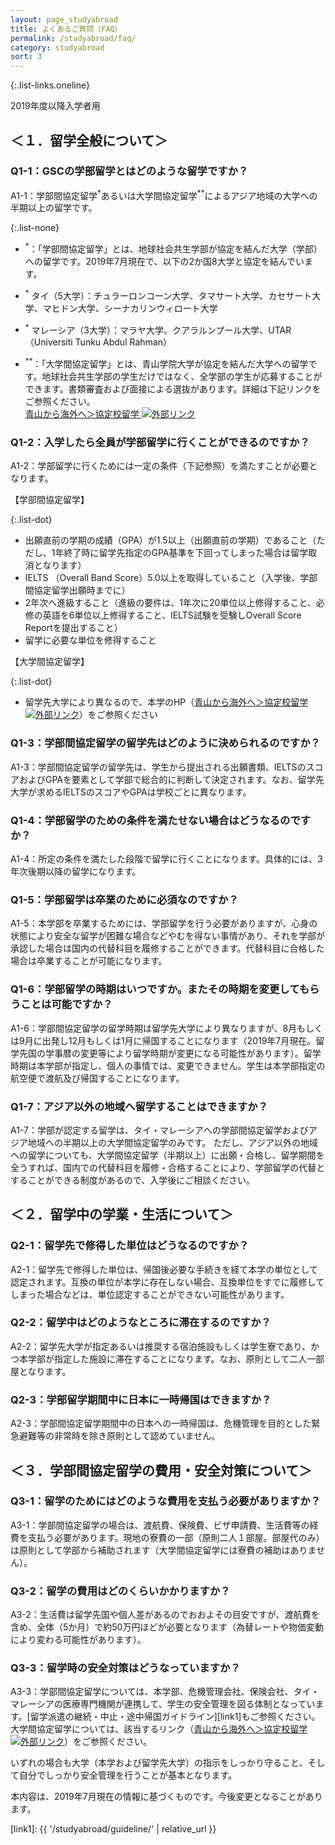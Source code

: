 ```yaml
---
layout: page_studyabroad
title: よくあるご質問（FAQ）
permalink: /studyabroad/faq/
category: studyabroad
sort: 3
---
```


{:.list-links.oneline}

2019年度以降入学者用

## ＜１．留学全般について＞
### Q1-1：GSCの学部留学とはどのような留学ですか？
A1-1：学部間協定留学<sup>*</sup>あるいは大学間協定留学<sup>**</sup>によるアジア地域の大学への半期以上の留学です。

 {:.list-none}
 - <sup>*</sup>：「学部間協定留学」とは、地球社会共生学部が協定を結んだ大学（学部）への留学です。2019年7月現在で、以下の2か国8大学と協定を結んでいます。
 
 - <sup>*</sup> タイ（5大学）：チュラーロンコーン大学、タマサート大学、カセサート大学、マヒドン大学、シーナカリンウィロート大学
 
 - <sup>*</sup> マレーシア（3大学）：マラヤ大学、クアラルンプール大学、UTAR（Universiti Tunku Abdul Rahman）
 
 - <sup>**</sup>：「大学間協定留学」とは、青山学院大学が協定を結んだ大学への留学です。地球社会共生学部の学生だけではなく、全学部の学生が応募することができます。書類審査および面接による選抜があります。詳細は下記リンクをご参照ください。  
 <a href="http://web.iec.aoyama.ac.jp/studyabroad/exchange" alt="青山から海外へ＞協定校留学" target="_blank">青山から海外へ＞協定校留学 <img src="{{ '/assets/images/icon_popup.gif' | relative_url }}" alt="外部リンク"></a>
 

### Q1-2：入学したら全員が学部留学に行くことができるのですか？
A1-2：学部留学に行くためには一定の条件（下記参照）を満たすことが必要となります。

 【学部間協定留学】
 
 {:.list-dot}
 - 出願直前の学期の成績（GPA）が1.5以上（出願直前の学期）であること（ただし、1年終了時に留学先指定のGPA基準を下回ってしまった場合は留学取消となります）
 - IELTS （Overall Band Score）5.0以上を取得していること（入学後、学部間協定留学出願時までに）
 - 2年次へ進級すること（進級の要件は、1年次に20単位以上修得すること、必修の英語を6単位以上修得すること、IELTS試験を受験しOverall Score Reportを提出すること）
  - 留学に必要な単位を修得すること
 
 【大学間協定留学】

 {:.list-dot}
  - 留学先大学により異なるので、本学のHP（<a href="http://web.iec.aoyama.ac.jp/studyabroad/exchange" alt="青山から海外へ＞協定校留学" target="_blank">青山から海外へ＞協定校留学 <img src="{{ '/assets/images/icon_popup.gif' | relative_url }}" alt="外部リンク"></a>）をご参照ください


### Q1-3：学部間協定留学の留学先はどのように決められるのですか？
A1-3：学部間協定留学の留学先は、学生から提出される出願書類、IELTSのスコアおよびGPAを要素として学部で総合的に判断して決定されます。なお、留学先大学が求めるIELTSのスコアやGPAは学校ごとに異なります。

### Q1-4：学部留学のための条件を満たせない場合はどうなるのですか？
A1-4：所定の条件を満たした段階で留学に行くことになります。具体的には、3年次後期以降の留学になります。

### Q1-5：学部留学は卒業のために必須なのですか？
A1-5：本学部を卒業するためには、学部留学を行う必要がありますが、心身の状態により安全な留学が困難な場合などやむを得ない事情があり、それを学部が承認した場合は国内の代替科目を履修することができます。代替科目に合格した場合は卒業することが可能になります。

### Q1-6：学部留学の時期はいつですか。またその時期を変更してもらうことは可能ですか？
A1-6：学部間協定留学の留学時期は留学先大学により異なりますが、8月もしくは9月に出発し12月もしくは1月に帰国することになります（2019年7月現在。留学先国の学事暦の変更等により留学時期が変更になる可能性があります）。留学時期は本学部が指定し、個人の事情では、変更できません。学生は本学部指定の航空便で渡航及び帰国することになります。

### Q1-7：アジア以外の地域へ留学することはできますか？
A1-7：学部が認定する留学は、タイ・マレーシアへの学部間協定留学およびアジア地域への半期以上の大学間協定留学のみです。 ただし、アジア以外の地域への留学についても、大学間協定留学（半期以上）に出願・合格し、留学期間を全うすれば、国内での代替科目を履修・合格することにより、学部留学の代替とすることができる制度があるので、入学後にご相談ください。

## ＜２．留学中の学業・生活について＞
### Q2-1：留学先で修得した単位はどうなるのですか？
A2-1：留学先で修得した単位は、帰国後必要な手続きを経て本学の単位として認定されます。互換の単位が本学に存在しない場合、互換単位をすでに履修してしまった場合などは、単位認定することができない可能性があります。

### Q2-2：留学中はどのようなところに滞在するのですか？
A2-2：留学先大学が指定あるいは推奨する宿泊施設もしくは学生寮であり、かつ本学部が指定した施設に滞在することになります。なお、原則として二人一部屋となります。

### Q2-3：学部留学期間中に日本に一時帰国はできますか？
A2-3：学部間協定留学期間中の日本への一時帰国は、危機管理を目的とした緊急避難等の非常時を除き原則として認めていません。

## ＜３．学部間協定留学の費用・安全対策について＞
### Q3-1：留学のためにはどのような費用を支払う必要がありますか？ 
A3-1：学部間協定留学の場合は、渡航費、保険費、ビザ申請費、生活費等の経費を支払う必要があります。現地の寮費の一部（原則二人１部屋。部屋代のみ）は原則として学部から補助されます（大学間協定留学には寮費の補助はありません）。

### Q3-2：留学の費用はどのくらいかかりますか？
A3-2：生活費は留学先国や個人差があるのでおおよその目安ですが、渡航費を含め、全体（5か月）で約50万円ほどが必要となります（為替レートや物価変動により変わる可能性があります）。

### Q3-3：留学時の安全対策はどうなっていますか？
A3-3：学部間協定留学については、本学部、危機管理会社、保険会社、タイ・マレーシアの医療専門機関が連携して、学生の安全管理を図る体制となっています。[留学派遣の継続・中止・途中帰国ガイドライン][link1]もご参照ください。  
大学間協定留学については、該当するリンク（<a href="http://web.iec.aoyama.ac.jp/studyabroad/safety" alt="青山から海外へ＞協定校留学" target="_blank">青山から海外へ＞協定校留学 <img src="{{ '/assets/images/icon_popup.gif' | relative_url }}" alt="外部リンク"></a>）をご参照ください。


いずれの場合も大学（本学および留学先大学）の指示をしっかり守ること、そして自分でしっかり安全管理を行うことが基本となります。

本内容は、2019年7月現在の情報に基づくものです。今後変更となることがあります。

[link1]: {{ '/studyabroad/guideline/' | relative_url }}